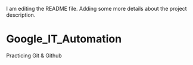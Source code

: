 I am editing the README file. Adding some more details about the project description.
# Google_IT_Automation
Practicing Git &amp; Github
